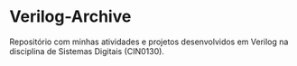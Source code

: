 # Verilog-Archive
Repositório com minhas atividades e projetos desenvolvidos em Verilog na disciplina de Sistemas Digitais (CIN0130).
